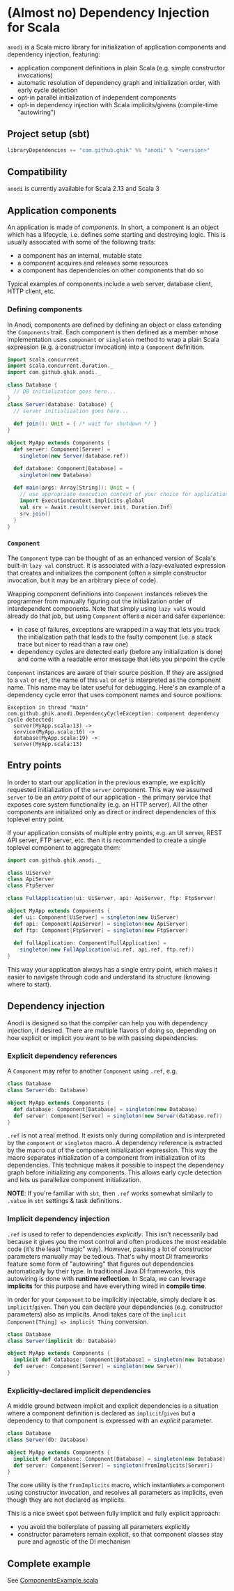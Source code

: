 # (Almost no) Dependency Injection for Scala

`anodi` is a Scala micro library for initialization of application components
and dependency injection, featuring:

* application component definitions in plain Scala (e.g. simple constructor invocations)
* automatic resolution of dependency graph and initialization order, with early cycle detection
* opt-in parallel initialization of independent components
* opt-in dependency injection with Scala implicits/givens (compile-time "autowiring")

## Project setup (sbt)

```scala
libraryDependencies += "com.github.ghik" %% "anodi" % "<version>"
```

## Compatibility

`anodi` is currently available for Scala 2.13 and Scala 3

## Application components

An application is made of _components_. In short, a component is an object which has a lifecycle, i.e. defines some
starting and destroying logic. This is usually associated with some of the following traits:

* a component has an internal, mutable state
* a component acquires and releases some resources
* a component has dependencies on other components that do so

Typical examples of components include a web server, database client, HTTP client, etc.

### Defining components

In Anodi, components are defined by defining an object or class extending the `Components` trait.
Each component is then defined as a member whose implementation uses `component` or `singleton` method
to wrap a plain Scala expression (e.g. a constructor invocation) into a `Component` definition.

```scala
import scala.concurrent._
import scala.concurrent.duration._
import com.github.ghik.anodi._

class Database {
  // DB initialization goes here...
}
class Server(database: Database) {
  // server initialization goes here...
  
  def join(): Unit = { /* wait for shutdown */ }
}

object MyApp extends Components {
  def server: Component[Server] =
    singleton(new Server(database.ref))

  def database: Component[Database] =
    singleton(new Database)
    
  def main(args: Array[String]): Unit = {
    // use appropriate execution context of your choice for application initialization
    import ExecutionContext.Implicits.global
    val srv = Await.result(server.init, Duration.Inf)
    srv.join()
  }
}
```

### `Component`

The `Component` type can be thought of as an enhanced version of Scala's built-in `lazy val` construct.
It is associated with a lazy-evaluated expression that creates and initializes the component (often a
simple constructor invocation, but it may be an arbitrary piece of code).

Wrapping component definitions into `Component` instances relieves the programmer from manually figuring out
the initialization order of interdependent components. Note that simply using `lazy val`s would already
do that job, but using `Component` offers a nicer and safer experience:

* in case of failures, exceptions are wrapped in a way that lets you track the initialization path that
  leads to the faulty component (i.e. a stack trace but nicer to read than a raw one)
* dependency cycles are detected early (before any initialization is done) and come with a readable error message
  that lets you pinpoint the cycle

`Component` instances are aware of their source position. If they are assigned to a `val` or `def`, the name of
this `val` or `def` is interpreted as the component name. This name may be later useful for debugging.
Here's an example of a dependency cycle error that uses component names and source positions:

```
Exception in thread "main" com.github.ghik.anodi.DependencyCycleException: component dependency cycle detected:
  server(MyApp.scala:13) ->
  service(MyApp.scala:16) ->
  database(MyApp.scala:19) ->
  server(MyApp.scala:13)
```

## Entry points

In order to start our application in the previous example, we explicitly requested initialization of the
`server` component. This way we assumed `server` to be an _entry point_ of our application - the primary
service that exposes core system functionality (e.g. an HTTP server).
All the other components are initialized only as direct or indirect dependencies of this toplevel entry point.

If your application consists of multiple entry points, e.g. an UI server, REST API server, FTP server, etc.
then it is recommended to create a single toplevel component to aggregate them:

```scala
import com.github.ghik.anodi._

class UiServer
class ApiServer
class FtpServer

class FullApplication(ui: UiServer, api: ApiServer, ftp: FtpServer)

object MyApp extends Components {
  def ui: Component[UiServer] = singleton(new UiServer)
  def api: Component[ApiServer] = singleton(new ApiServer)
  def ftp: Component[FtpServer] = singleton(new FtpServer)
  
  def fullApplication: Component[FullApplication] =
    singleton(new FullApplication(ui.ref, api.ref, ftp.ref))
}
```

This way your application always has a single entry point, which makes it easier to navigate
through code and understand its structure (knowing where to start).

## Dependency injection

Anodi is designed so that the compiler can help you with dependency injection, if desired.
There are multiple flavors of doing so, depending on how explicit or implicit you want to be with passing dependencies.

### Explicit dependency references

A `Component` may refer to another `Component` using `.ref`, e.g.

```scala
class Database
class Server(db: Database)

object MyApp extends Components {
  def database: Component[Database] = singleton(new Database)
  def server: Component[Server] = singleton(new Server(database.ref))
}
```

`.ref` is not a real method. It exists only during compilation and is interpreted by the `component` or `singleton` macro.
A dependency reference is extracted by the macro out of the component initialization expression.
This way the macro separates initialization of a component from initialization of its dependencies.
This technique makes it possible to inspect the dependency graph before initializing any components.
This allows early cycle detection and lets us parallelize component initialization.

**NOTE**: If you're familiar with `sbt`, then `.ref` works somewhat similarly to `.value` in `sbt` settings & task definitions.

### Implicit dependency injection

`.ref` is used to refer to dependencies _explicitly_. This isn't necessarily bad because it gives you the most control and often produces
the most readable code (it's the least "magic" way). However, passing a lot of constructor parameters manually may be tedious.
That's why most DI frameworks feature some form of "autowiring" that figures out dependencies automatically by their type.
In traditional Java DI frameworks, this autowiring is done with **runtime reflection**. In Scala, we can leverage **implicits** for this purpose
and have everything wired in **compile time**.

In order for your `Component` to be implicitly injectable, simply declare it as `implicit`/`given`. Then you can declare your dependencies
(e.g. constructor parameters) also as implicits. Anodi takes care of the `implicit Component[Thing] => implicit Thing` conversion.

```scala
class Database
class Server(implicit db: Database)

object MyApp extends Components {
  implicit def database: Component[Database] = singleton(new Database)
  def server: Component[Server] = singleton(new Server))
}
```

### Explicitly-declared implicit dependencies

A middle ground between implicit and explicit dependencies is a situation where a component definition is
declared as `implicit`/`given` but a dependency to that component is expressed with an _explicit_ parameter.

```scala
class Database
class Server(db: Database)

object MyApp extends Components {
  implicit def database: Component[Database] = singleton(new Database)
  def server: Component[Server] = singleton(fromImplicits[Server])
}
```

The core utility is the `fromImplicits` macro, which instantiates a component using constructor invocation,
and resolves all parameters as implicits, even though they are not declared as implicits.

This is a nice sweet spot between fully implicit and fully explicit approach:

* you avoid the boilerplate of passing all parameters explicitly
* constructor parameters remain explicit, so that component classes stay pure and agnostic of the DI mechanism

## Complete example

See [ComponentsExample.scala](https://github.com/ghik/anodi/blob/main/src/test/scala/com/github/ghik/anodi/ComponentsExample.scala)
